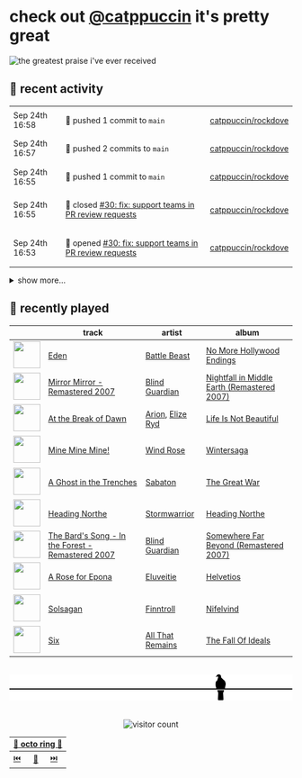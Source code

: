 # check out [@catppuccin](https://github.com/catppuccin) it's pretty great

![the greatest praise i've ever received](https://github.com/user-attachments/assets/ad888e4f-7a22-4eac-85a7-744eacd8eb46)

## 📅 recent activity

<!-- SCRIPT:REPLACE:GITHUB -->
<table>
<tbody>
<tr>
<td><span title='2024-09-24T16:58:50+00:00'>Sep 24th 16:58</span></td>
<td>

🚢 pushed 1 commit to `main`

</td>
<td>

[catppuccin/rockdove](https://github.com/catppuccin/rockdove)

</td>
</tr>
<tr>
<td><span title='2024-09-24T16:57:27+00:00'>Sep 24th 16:57</span></td>
<td>

🚢 pushed 2 commits to `main`

</td>
<td>

[catppuccin/rockdove](https://github.com/catppuccin/rockdove)

</td>
</tr>
<tr>
<td><span title='2024-09-24T16:55:01+00:00'>Sep 24th 16:55</span></td>
<td>

🚢 pushed 1 commit to `main`

</td>
<td>

[catppuccin/rockdove](https://github.com/catppuccin/rockdove)

</td>
</tr>
<tr>
<td><span title='2024-09-24T16:55:01+00:00'>Sep 24th 16:55</span></td>
<td>

🎉 closed [#30: fix: support teams in PR review requests](https://github.com/catppuccin/rockdove/pull/30)

</td>
<td>

[catppuccin/rockdove](https://github.com/catppuccin/rockdove)

</td>
</tr>
<tr>
<td><span title='2024-09-24T16:53:05+00:00'>Sep 24th 16:53</span></td>
<td>

🚀 opened [#30: fix: support teams in PR review requests](https://github.com/catppuccin/rockdove/pull/30)

</td>
<td>

[catppuccin/rockdove](https://github.com/catppuccin/rockdove)

</td>
</tr>
</tbody>
</table>

<details>
<summary>show more...</summary>
<table>
<tbody>
<tr>
<td><span title='2024-09-24T16:52:51+00:00'>Sep 24th 16:52</span></td>
<td>

🚢 pushed 1 commit to `fix/pr-team-review`

</td>
<td>

[catppuccin/rockdove](https://github.com/catppuccin/rockdove)

</td>
</tr>
<tr>
<td><span title='2024-09-24T16:51:40+00:00'>Sep 24th 16:51</span></td>
<td>

🚢 pushed 1 commit to `fix/pr-team-review`

</td>
<td>

[catppuccin/rockdove](https://github.com/catppuccin/rockdove)

</td>
</tr>
<tr>
<td><span title='2024-09-24T16:50:34+00:00'>Sep 24th 16:50</span></td>
<td>

🚢 pushed 1 commit to `fix/pr-team-review`

</td>
<td>

[catppuccin/rockdove](https://github.com/catppuccin/rockdove)

</td>
</tr>
<tr>
<td><span title='2024-09-23T09:13:50+00:00'>Sep 23rd 09:13</span></td>
<td>

🚀 opened [#36: mdbook-catppuccin 3.0.3](https://github.com/catppuccin/homebrew-tap/pull/36)

</td>
<td>

[catppuccin/homebrew-tap](https://github.com/catppuccin/homebrew-tap)

</td>
</tr>
<tr>
<td><span title='2024-09-22T17:10:10+00:00'>Sep 22nd 17:10</span></td>
<td>

🚢 pushed 1 commit to `main`

</td>
<td>

[backwardspy/satisfactory-sav-parser](https://github.com/backwardspy/satisfactory-sav-parser)

</td>
</tr>
<tr>
<td><span title='2024-09-22T14:25:59+00:00'>Sep 22nd 14:25</span></td>
<td>

🔍 reviewed [#29: docs(README): mention `DISCORD_ERROR_WEBHOOK`](https://github.com/catppuccin/rockdove/pull/29)

</td>
<td>

[catppuccin/rockdove](https://github.com/catppuccin/rockdove)

</td>
</tr>
<tr>
<td><span title='2024-09-22T13:28:40+00:00'>Sep 22nd 13:28</span></td>
<td>

🚢 pushed 2 commits to `main`

</td>
<td>

[catppuccin/rockdove](https://github.com/catppuccin/rockdove)

</td>
</tr>
<tr>
<td><span title='2024-09-22T12:08:29+00:00'>Sep 22nd 12:08</span></td>
<td>

🚢 pushed 1 commit to `main`

</td>
<td>

[catppuccin/rockdove](https://github.com/catppuccin/rockdove)

</td>
</tr>
<tr>
<td><span title='2024-09-22T12:05:54+00:00'>Sep 22nd 12:05</span></td>
<td>

🚢 pushed 1 commit to `main`

</td>
<td>

[catppuccin/rockdove](https://github.com/catppuccin/rockdove)

</td>
</tr>
<tr>
<td><span title='2024-09-22T12:05:53+00:00'>Sep 22nd 12:05</span></td>
<td>

🎉 closed [#27: feat: add error hook](https://github.com/catppuccin/rockdove/pull/27)

</td>
<td>

[catppuccin/rockdove](https://github.com/catppuccin/rockdove)

</td>
</tr>
<tr>
<td><span title='2024-09-22T12:03:55+00:00'>Sep 22nd 12:03</span></td>
<td>

🚀 opened [#27: feat: add error hook](https://github.com/catppuccin/rockdove/pull/27)

</td>
<td>

[catppuccin/rockdove](https://github.com/catppuccin/rockdove)

</td>
</tr>
</tbody>
</table>
</details>
<!-- SCRIPT:REPLACE:GITHUB -->

## 🎵 recently played

<!-- SCRIPT:REPLACE:SPOTIFY -->
| | track | artist | album |
| - | - | - | - |
| <img src="https://i.scdn.co/image/ab67616d00004851f0d55e973f83cbfe90dded16" width="48" height="48"> | [Eden](https://open.spotify.com/track/68sLf8iqi43JZVw3eOdzwy) | [Battle Beast](https://open.spotify.com/artist/7k5jeohQCF20a8foBD9ize) | [No More Hollywood Endings](https://open.spotify.com/track/68sLf8iqi43JZVw3eOdzwy) |
| <img src="https://i.scdn.co/image/ab67616d000048515e77d3ce3a4f7f382daaf46f" width="48" height="48"> | [Mirror Mirror - Remastered 2007](https://open.spotify.com/track/4gFhLQA90CAFuS0Ma8aIiX) | [Blind Guardian](https://open.spotify.com/artist/7jxJ25p0pPjk0MStloN6o6) | [Nightfall in Middle Earth (Remastered 2007)](https://open.spotify.com/track/4gFhLQA90CAFuS0Ma8aIiX) |
| <img src="https://i.scdn.co/image/ab67616d000048513859468aac84e63a7661f814" width="48" height="48"> | [At the Break of Dawn](https://open.spotify.com/track/7Afg7GsTbQa9WWbFQINevi) | [Arion](https://open.spotify.com/artist/0c09mxGbMHuFLpPJMY6JdA), [Elize Ryd](https://open.spotify.com/artist/4aHpq3SeE9HiKNft9Bcj55) | [Life Is Not Beautiful](https://open.spotify.com/track/7Afg7GsTbQa9WWbFQINevi) |
| <img src="https://i.scdn.co/image/ab67616d00004851f6186aceed57dd555b846a62" width="48" height="48"> | [Mine Mine Mine!](https://open.spotify.com/track/2dDCZgcFGl9yj3ZEmaQM6x) | [Wind Rose](https://open.spotify.com/artist/67ps5pbKVO7V9Fcb4lTIXz) | [Wintersaga](https://open.spotify.com/track/2dDCZgcFGl9yj3ZEmaQM6x) |
| <img src="https://i.scdn.co/image/ab67616d00004851b37a2bb117c7ae30ee77b6bd" width="48" height="48"> | [A Ghost in the Trenches](https://open.spotify.com/track/6wWnwIrwPV32hKQouXpasL) | [Sabaton](https://open.spotify.com/artist/3o2dn2O0FCVsWDFSh8qxgG) | [The Great War](https://open.spotify.com/track/6wWnwIrwPV32hKQouXpasL) |
| <img src="https://i.scdn.co/image/ab67616d000048517c49e7aa99724276c0cba377" width="48" height="48"> | [Heading Northe](https://open.spotify.com/track/0DBxP8Hwc8yjYBconLH1V6) | [Stormwarrior](https://open.spotify.com/artist/5HU7OcgioAzw0hzxbeLD1C) | [Heading Northe](https://open.spotify.com/track/0DBxP8Hwc8yjYBconLH1V6) |
| <img src="https://i.scdn.co/image/ab67616d00004851e8c8f9410e7fe5fc25910fc2" width="48" height="48"> | [The Bard's Song - In the Forest - Remastered 2007](https://open.spotify.com/track/7xPGvZaG9W7UOrCgEwbONe) | [Blind Guardian](https://open.spotify.com/artist/7jxJ25p0pPjk0MStloN6o6) | [Somewhere Far Beyond (Remastered 2007)](https://open.spotify.com/track/7xPGvZaG9W7UOrCgEwbONe) |
| <img src="https://i.scdn.co/image/ab67616d000048513dbcf3c664ff6be4204a32b4" width="48" height="48"> | [A Rose for Epona](https://open.spotify.com/track/4B8aMSI3d7IOgAFHwkrp4o) | [Eluveitie](https://open.spotify.com/artist/5X0N2k3qMnI8kSrGJT3kfT) | [Helvetios](https://open.spotify.com/track/4B8aMSI3d7IOgAFHwkrp4o) |
| <img src="https://i.scdn.co/image/ab67616d00004851fe111896e6e8ff6c30073266" width="48" height="48"> | [Solsagan](https://open.spotify.com/track/7fWhkCzm5g2EYZgjrrGJKT) | [Finntroll](https://open.spotify.com/artist/4ZgkHVHmGPXuRy8zd26ZJX) | [Nifelvind](https://open.spotify.com/track/7fWhkCzm5g2EYZgjrrGJKT) |
| <img src="https://i.scdn.co/image/ab67616d000048517819a67c8d2e62e4dffc93f3" width="48" height="48"> | [Six](https://open.spotify.com/track/3WRTADbL0criwvX6IQFex2) | [All That Remains](https://open.spotify.com/artist/2zgG1GPDvjaBgxeQaVXI14) | [The Fall Of Ideals](https://open.spotify.com/track/3WRTADbL0criwvX6IQFex2) |

<!-- SCRIPT:REPLACE:SPOTIFY -->

<br>

<div align="center">

<picture>
    <source media="(prefers-color-scheme: light)" srcset="assets/pigeon-light.svg">
    <source media="(prefers-color-scheme: dark)" srcset="assets/pigeon-dark.svg">
    <img alt="pigeon sitting on a wire" src="assets/pigeon-light.svg">
</picture>

<br>
<br>

![visitor count](https://profile-counter.glitch.me/backwardspy/count.svg)

<table>
    <thead>
        <th colspan="3"><a href="https://octo-ring.com">🐙 octo ring 🐙</a></th>
    </thead>
    <tbody>
        <td><a href="https://octo-ring.com/p/backwardspy/prev">⏮️</a></td>
        <td><a href="https://octo-ring.com/p/backwardspy/random">🔀</a></td>
        <td><a href="https://octo-ring.com/p/backwardspy/next">⏭️</a></td>
    </tbody>
</table>

</div>
